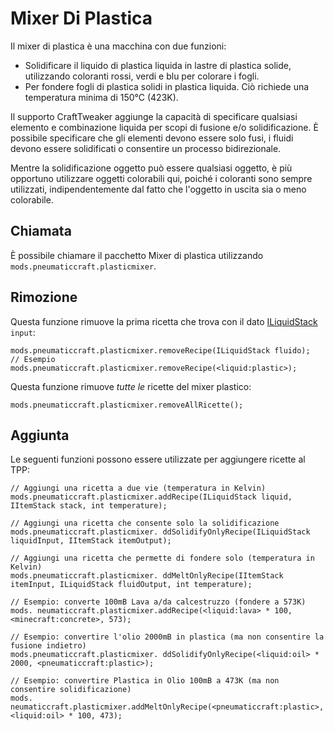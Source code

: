 # Mixer Di Plastica

Il mixer di plastica è una macchina con due funzioni:

* Solidificare il liquido di plastica liquida in lastre di plastica solide, utilizzando coloranti rossi, verdi e blu per colorare i fogli.
* Per fondere fogli di plastica solidi in plastica liquida. Ciò richiede una temperatura minima di 150°C (423K).

Il supporto CraftTweaker aggiunge la capacità di specificare qualsiasi elemento e combinazione liquida per scopi di fusione e/o solidificazione. È possibile specificare che gli elementi devono essere solo fusi, i fluidi devono essere solidificati o consentire un processo bidirezionale.

Mentre la solidificazione oggetto può essere qualsiasi oggetto, è più opportuno utilizzare oggetti colorabili qui, poiché i coloranti sono sempre utilizzati, indipendentemente dal fatto che l'oggetto in uscita sia o meno colorabile.

## Chiamata

È possibile chiamare il pacchetto Mixer di plastica utilizzando `mods.pneumaticcraft.plasticmixer`.

## Rimozione

Questa funzione rimuove la prima ricetta che trova con il dato [ILiquidStack](/Vanilla/Liquids/ILiquidStack/) `input`:

```zenscript
mods.pneumaticcraft.plasticmixer.removeRecipe(ILiquidStack fluido);
// Esempio
mods.pneumaticcraft.plasticmixer.removeRecipe(<liquid:plastic>);
```

Questa funzione rimuove *tutte le* ricette del mixer plastico:

```zenscript
mods.pneumaticcraft.plasticmixer.removeAllRicette();
```

## Aggiunta

Le seguenti funzioni possono essere utilizzate per aggiungere ricette al TPP:

```zenscript
// Aggiungi una ricetta a due vie (temperatura in Kelvin)
mods.pneumaticcraft.plasticmixer.addRecipe(ILiquidStack liquid, IItemStack stack, int temperature);

// Aggiungi una ricetta che consente solo la solidificazione
mods.pneumaticcraft.plasticmixer. ddSolidifyOnlyRecipe(ILiquidStack liquidInput, IItemStack itemOutput);

// Aggiungi una ricetta che permette di fondere solo (temperatura in Kelvin)
mods.pneumaticcraft.plasticmixer. ddMeltOnlyRecipe(IItemStack itemInput, ILiquidStack fluidOutput, int temperature);

// Esempio: converte 100mB Lava a/da calcestruzzo (fondere a 573K)
mods. neumaticcraft.plasticmixer.addRecipe(<liquid:lava> * 100, <minecraft:concrete>, 573);

// Esempio: convertire l'olio 2000mB in plastica (ma non consentire la fusione indietro)
mods.pneumaticcraft.plasticmixer. ddSolidifyOnlyRecipe(<liquid:oil> * 2000, <pneumaticcraft:plastic>);

// Esempio: convertire Plastica in Olio 100mB a 473K (ma non consentire solidificazione)
mods. neumaticcraft.plasticmixer.addMeltOnlyRecipe(<pneumaticcraft:plastic>, <liquid:oil> * 100, 473);
```